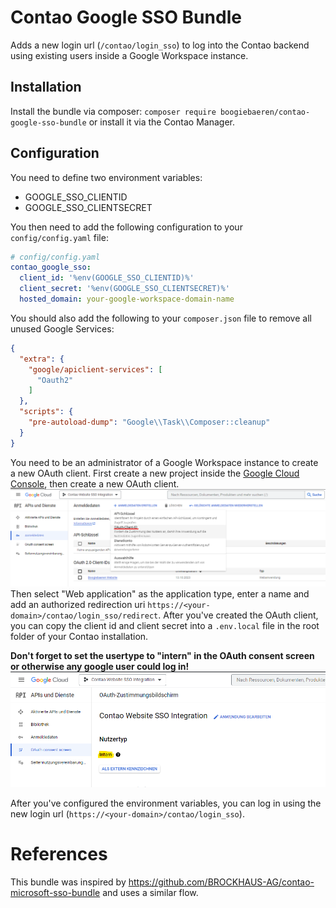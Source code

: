 # Contao Google SSO Bundle

Adds a new login url (`/contao/login_sso`) to log into the Contao backend using existing users
inside a Google Workspace instance.

## Installation

Install the bundle via composer: `composer require boogiebaeren/contao-google-sso-bundle`
or install it via the Contao Manager.

## Configuration

You need to define two environment variables:

- GOOGLE_SSO_CLIENTID
- GOOGLE_SSO_CLIENTSECRET

You then need to add the following configuration to your `config/config.yaml` file:

```yaml
# config/config.yaml
contao_google_sso:
  client_id: '%env(GOOGLE_SSO_CLIENTID)%'
  client_secret: '%env(GOOGLE_SSO_CLIENTSECRET)%'
  hosted_domain: your-google-workspace-domain-name
```

You should also add the following to your `composer.json` file to remove all unused Google Services:

```json
{
  "extra": {
    "google/apiclient-services": [
      "Oauth2"
    ]
  },
  "scripts": {
    "pre-autoload-dump": "Google\\Task\\Composer::cleanup"
  }
}
```

You need to be an administrator of a Google Workspace instance to create a new OAuth client.
First create a new project inside the [Google Cloud Console](https://console.cloud.google.com/),
then create a new OAuth client.
![img.png](.github/img/create-oauth-client.png)
Then select "Web application" as the application type, enter a name and add an authorized redirection
uri `https://<your-domain>/contao/login_sso/redirect`.
After you've created the OAuth client, you can copy the client id and client secret into a `.env.local` file in the
root folder of your Contao installation.

**Don't forget to set the usertype to "intern" in the OAuth consent screen or otherwise any google user could log in!**
![img.png](.github/img/change-to-intern-users-only.png)

After you've configured the environment variables, you can log in using the new login
url (`https://<your-domain>/contao/login_sso`).

# References
This bundle was inspired by https://github.com/BROCKHAUS-AG/contao-microsoft-sso-bundle and uses a similar flow.
